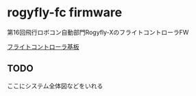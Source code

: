 # rogyfly-fc firmware

第16回飛行ロボコン自動部門Rogyfly-XのフライトコントローラFW

[フライトコントローラ基板](https://oshwlab.com/Piroro/rogyfly-fc)

## TODO
ここにシステム全体図などをいれる
